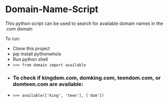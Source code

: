 # Domain-Name-Script
This python script can be used to search for available domain names in the .com domain

To run:

* Clone this project
* pip install pythonwhois
* Run python shell
* `>>> from domain import available`
* ### To check if kingdom.com, domking.com, teendom.com, or domteen.com are available:
* `>>> available(['king', 'teen'], ['dom'])`
